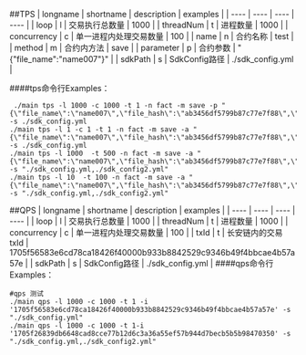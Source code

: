 
##TPS
|  longname   |  shortname   | description  | examples  |
|  ----  | ----  | ----  | ----  |
| loop  | l | 交易执行总数量 | 1000 |
| threadNum  | t | 进程数量 | 1000 |
| concurrency  | c | 单一进程内处理交易数量 | 100 |
| name  | n | 合约名称 | test |
| method  | m | 合约内方法 | save |
| parameter  | p | 合约参数 | "{\"file_name\":\"name007\"}" |
| sdkPath  | s | SdkConfig路径 | ./sdk_config.yml |

####tps命令行Examples：
```shell
 ./main tps -l 1000 -c 1000 -t 1 -n fact -m save -p "{\"file_name\":\"name007\",\"file_hash\":\"ab3456df5799b87c77e7f88\",\"time\":\"65432ç34\"}" -s ./sdk_config.yml
./main tps -l 1 -c 1 -t 1 -n fact -m save -a "{\"file_name\":\"name007\",\"file_hash\":\"ab3456df5799b87c77e7f88\",\"time\":\"6543234\"}" -s ./sdk_config.yml
./main tps -l 1000  -t 500 -n fact -m save -a "{\"file_name\":\"name007\",\"file_hash\":\"ab3456df5799b87c77e7f88\",\"time\":\"6543234\"}" -s "./sdk_config.yml,./sdk_config2.yml"
./main tps -l 10  -t 100 -n fact -m save -a "{\"file_name\":\"name007\",\"file_hash\":\"ab3456df5799b87c77e7f88\",\"time\":\"6543234\"}" -s "./sdk_config.yml,./sdk_config2.yml"
```


##QPS
|  longname   |  shortname   | description  | examples  |
|  ----  | ----  | ----  | ----  |
| loop  | l | 交易执行总数量 | 1000 |
| threadNum  | t | 进程数量 | 1000 |
| concurrency  | c | 单一进程内处理交易数量 | 100 |
| txId  | t | 长安链内的交易txId | 1705f56583e6cd78ca18426f40000b933b8842529c9346b49f4bbcae4b57a57e |
| sdkPath  | s | SdkConfig路径 | ./sdk_config.yml |
####qps命令行Examples：
```shell
#qps 测试
./main qps -l 1000 -c 1000 -t 1 -i '1705f56583e6cd78ca18426f40000b933b8842529c9346b49f4bbcae4b57a57e' -s "./sdk_config.yml"
./main qps -l 1000 -c 1000 -t 1-i '1705f26839db6648cad8cce77b12d6c3a36a55ef57b944d7becb5b5b98470350' -s "./sdk_config.yml,./sdk_config2.yml"
```
